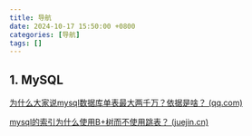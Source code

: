 ```yaml
---
title: 导航
date: 2024-10-17 15:50:00 +0800
categories: [导航]
tags: []
---
```


## 1. MySQL

[为什么大家说mysql数据库单表最大两千万？依据是啥？ (qq.com)](https://mp.weixin.qq.com/s?__biz=MzkxNTU5MjE0MQ==&mid=2247493065&idx=1&sn=2a3eb0a73e44ae5a696a050106be2f70&source=41#wechat_redirect)

[mysql的索引为什么使用B+树而不使用跳表？ (juejin.cn)](https://juejin.cn/post/7168631143539933192?searchId=20241017150254B4E7447D34E98E7F322B)
